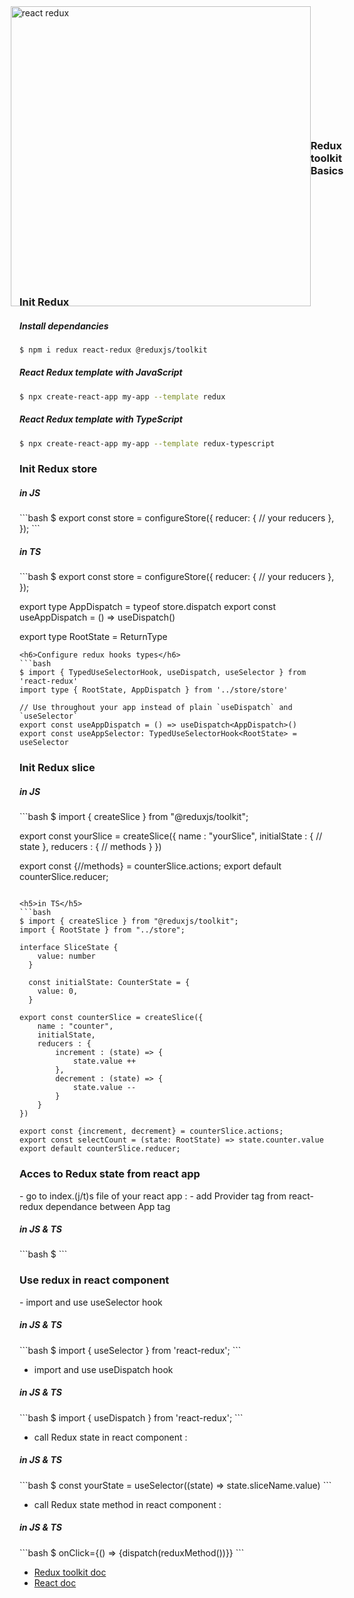 <div style="display:flex;align-items:center;justify-content:center;width:100%;height:10vh;">
<img src="https://www.baptiste-donaux.fr/react-redux-concept/react-redux.png" alt="react redux" width="480">
<h3>Redux toolkit Basics</h3>
</div>


<h3>Init Redux</h3>
<h5>Install dependancies</h5>

```bash
$ npm i redux react-redux @reduxjs/toolkit
```

<h5>React Redux template with JavaScript</h5>

```bash
$ npx create-react-app my-app --template redux
```

<h5>React Redux template with TypeScript</h5>

```bash
$ npx create-react-app my-app --template redux-typescript
```

<h3>Init Redux store</h3>
<h5>in JS</h5>
```bash
$ export const store = configureStore({
  reducer: {
    // your reducers
  },
});
```

<h5>in TS</h5>
```bash
$ export const store = configureStore({
  reducer: {
    // your reducers
  },
});

export type AppDispatch = typeof store.dispatch
export const useAppDispatch = () => useDispatch<AppDispatch>()

export type RootState = ReturnType<typeof store.getState>
```
<h6>Configure redux hooks types</h6>
```bash
$ import { TypedUseSelectorHook, useDispatch, useSelector } from 'react-redux'
import type { RootState, AppDispatch } from '../store/store'

// Use throughout your app instead of plain `useDispatch` and `useSelector`
export const useAppDispatch = () => useDispatch<AppDispatch>()
export const useAppSelector: TypedUseSelectorHook<RootState> = useSelector
```

<h3>Init Redux slice</h3>
<h5>in JS</h5>
```bash
$ import { createSlice } from "@reduxjs/toolkit";

export const yourSlice = createSlice({
    name : "yourSlice",
    initialState : {
        // state
    },
    reducers : {
        // methods
    }
})

export const {//methods} = counterSlice.actions;
export default counterSlice.reducer;
```

<h5>in TS</h5>
```bash
$ import { createSlice } from "@reduxjs/toolkit";
import { RootState } from "../store";

interface SliceState {
    value: number
  }  

  const initialState: CounterState = {
    value: 0,
  }

export const counterSlice = createSlice({
    name : "counter",
    initialState,
    reducers : {
        increment : (state) => {
            state.value ++
        },
        decrement : (state) => {
            state.value --
        }
    }
})

export const {increment, decrement} = counterSlice.actions;
export const selectCount = (state: RootState) => state.counter.value
export default counterSlice.reducer;
```

<h3>Acces to Redux state from react app</h3>
-   go to index.(j/t)s file of your react app :
-   add Provider tag from react-redux dependance between App tag
<h5>in JS & TS</h5>
```bash
$ <Provider store={store}><App/></Provider>
```

<h3>Use redux in react component</h3>
-  import and use useSelector hook
<h5>in JS & TS</h5>
```bash
$ import { useSelector } from 'react-redux';
```

-  import and use useDispatch hook
<h5>in JS & TS</h5>
```bash
$ import { useDispatch } from 'react-redux';
```

-  call Redux state in react component : 
<h5>in JS & TS</h5>
```bash
$ const yourState = useSelector((state) => state.sliceName.value)
```

-  call Redux state method in react component : 
<h5>in JS & TS</h5>
```bash
$ onClick={() => {dispatch(reduxMethod())}}
```

- [Redux toolkit doc](https://redux-toolkit.js.org/)
- [React doc](https://fr.reactjs.org/)

